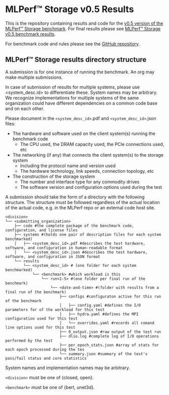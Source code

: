 # MLPerf™ Storage v0.5 Results

This is the repository containing results and code for the [v0.5 version of the MLPerf™ Storage benchmark](https://github.com/mlcommons/storage_results_v0.5). For final results please see [MLPerf™ Storage v0.5 benchmark results](https://mlcommons.org/en/storage-results-05/).

For benchmark code and rules please see the [GitHub repository](https://github.com/mlcommons/storage).

## MLPerf™ Storage results directory structure

A submission is for one instance of running the benchmark. An org may make multiple submissions.

In case of submission of results for multiple systems, please use <system_desc.id> to differentiate these. System names may be arbitrary. We recognize implementations for multiple systems of the same organization could have different dependencies on a common code base and on each other.

Please document in the `<system_desc_id>`.pdf and `<system_desc_id>`.json files:
* The hardware and software used on the client system(s) running the benchmark code
   - The CPU used, the DRAM capacity used, the PCIe connections used, etc
* The networking (if any) that connects the client system(s) to the storage system
   - Including the protocol name and version used
   - The hardware technology, link speeds, connection topology, etc
* The construction of the storage system
   - The number and interface type for any commodity drives
   - The software version and configuration options used during the test

A submission should take the form of a directory with the following structure. The structure must be followed regardless of the actual location of the actual code, e.g. in the MLPerf repo or an external code host site.
```
<division>
└── <submitting_organization>
    ├── code #the complete package of the benchmark code, configuration, and license files
    ├── systems #(holds one pair of description files for each system benchmarked)
    │   ├── <system_desc_id>.pdf #describes the test hardware, software, and configuration in human-readable format
    │   └── <system_desc_id>.json #describes the test hardware, software, and configuration in JSON format
    └── results
        └── <system_desc_id> # (one folder for each system benchmarked)
            └── <benchmark> #which workload is this
                └── run<1-5> #(one folder per final run of the benchmark)
                    └── <date-and-time> #(folder with results from a final run of the benchmark)
                        ├── configs #configuraton active for this run of the benchmark
                        │   ├── config.yaml #defines the I/O parameters for of the workload for this test
                        │   ├── hydra.yaml #defines the MPI configuration used for this test
                        │   └── overrides.yaml #records all comand line options used for this test
                        ├── 0_output.json #raw output of the test run
                        ├── dlio.log #complete log of I/O operations performed by the test
                        ├── per_epoch_stats.json #array of stats for each epoch processed during the tes
                        └── summary.json #summary of the test's pass/fail status and core statistics
```

System names and implementation names may be arbitrary.

`<division>` must be one of {closed, open}.

`<benchmark>` must be one of {bert, unet3d}.
